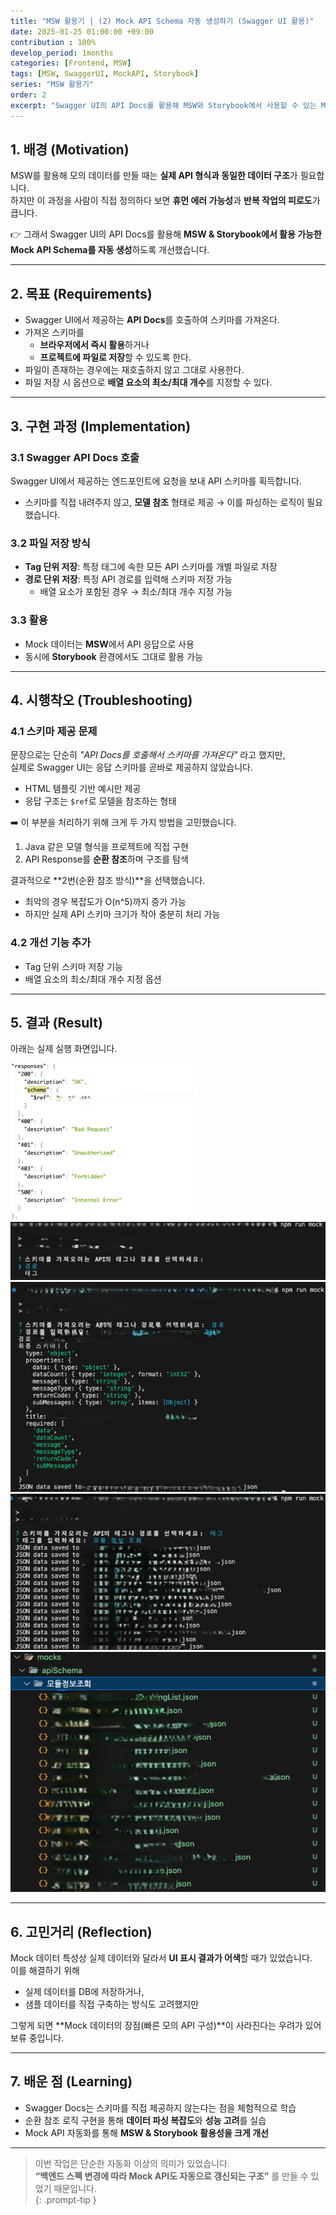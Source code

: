 ```yaml
---
title: "MSW 활용기 | (2) Mock API Schema 자동 생성하기 (Swagger UI 활용)"
date: 2025-01-25 01:00:00 +09:00
contribution : 100%
develop_period: 1months
categories: [Frontend, MSW]
tags: [MSW, SwaggerUI, MockAPI, Storybook]
series: "MSW 활용기"
order: 2
excerpt: "Swagger UI의 API Docs를 활용해 MSW와 Storybook에서 사용할 수 있는 Mock API Schema를 자동 생성한 과정과 시행착오를 정리합니다."
---
```


## 1. 배경 (Motivation)
MSW를 활용해 모의 데이터를 만들 때는 **실제 API 형식과 동일한 데이터 구조**가 필요합니다.  
하지만 이 과정을 사람이 직접 정의하다 보면 **휴먼 에러 가능성**과 **반복 작업의 피로도**가 큽니다.  

👉 그래서 Swagger UI의 API Docs를 활용해 **MSW & Storybook에서 활용 가능한 Mock API Schema를 자동 생성**하도록 개선했습니다.

---

## 2. 목표 (Requirements)
- Swagger UI에서 제공하는 **API Docs**를 호출하여 스키마를 가져온다.  
- 가져온 스키마를  
  - **브라우저에서 즉시 활용**하거나  
  - **프로젝트에 파일로 저장**할 수 있도록 한다.  
- 파일이 존재하는 경우에는 재호출하지 않고 그대로 사용한다.  
- 파일 저장 시 옵션으로 **배열 요소의 최소/최대 개수**를 지정할 수 있다.  

---

## 3. 구현 과정 (Implementation)

### 3.1 Swagger API Docs 호출
Swagger UI에서 제공하는 엔드포인트에 요청을 보내 API 스키마를 획득합니다.  
- 스키마를 직접 내려주지 않고, **모델 참조** 형태로 제공 → 이를 파싱하는 로직이 필요했습니다.

### 3.2 파일 저장 방식
- **Tag 단위 저장**: 특정 태그에 속한 모든 API 스키마를 개별 파일로 저장  
- **경로 단위 저장**: 특정 API 경로를 입력해 스키마 저장 가능  
  - 배열 요소가 포함된 경우 → 최소/최대 개수 지정 가능  

### 3.3 활용
- Mock 데이터는 **MSW**에서 API 응답으로 사용  
- 동시에 **Storybook** 환경에서도 그대로 활용 가능  

---

## 4. 시행착오 (Troubleshooting)

### 4.1 스키마 제공 문제
문장으로는 단순히 *"API Docs를 호출해서 스키마를 가져온다"* 라고 했지만,  
실제로 Swagger UI는 응답 스키마를 곧바로 제공하지 않았습니다.  
- HTML 템플릿 기반 예시만 제공  
- 응답 구조는 `$ref`로 모델을 참조하는 형태  

➡️ 이 부분을 처리하기 위해 크게 두 가지 방법을 고민했습니다.  
1. Java 같은 모델 형식을 프로젝트에 직접 구현  
2. API Response를 **순환 참조**하며 구조를 탐색  

결과적으로 **2번(순환 참조 방식)**을 선택했습니다.  
- 최악의 경우 복잡도가 O(n^5)까지 증가 가능  
- 하지만 실제 API 스키마 크기가 작아 충분히 처리 가능  

### 4.2 개선 기능 추가
- Tag 단위 스키마 저장 기능  
- 배열 요소의 최소/최대 개수 지정 옵션  

---

## 5. 결과 (Result)

아래는 실제 실행 화면입니다.  

![Swagger API 호출](/assets/img/2025-01-25/2025-01-25-msw_2_1.png)  
![스키마 파싱 과정](/assets/img/2025-01-25/2025-01-25-msw_2_2.png)  
![Tag 단위 저장 기능](/assets/img/2025-01-25/2025-01-25-msw_2_3.png)  
![배열 요소 옵션](/assets/img/2025-01-25/2025-01-25-msw_2_4.png)  
![최종 결과 화면](/assets/img/2025-01-25/2025-01-25-msw_2_5.png)  

---

## 6. 고민거리 (Reflection)
Mock 데이터 특성상 실제 데이터와 달라서 **UI 표시 결과가 어색**할 때가 있었습니다.  
이를 해결하기 위해  
- 실제 데이터를 DB에 저장하거나,  
- 샘플 데이터를 직접 구축하는 방식도 고려했지만  

그렇게 되면 **Mock 데이터의 장점(빠른 모의 API 구성)**이 사라진다는 우려가 있어 보류 중입니다.  

---

## 7. 배운 점 (Learning)
- Swagger Docs는 스키마를 직접 제공하지 않는다는 점을 체험적으로 학습  
- 순환 참조 로직 구현을 통해 **데이터 파싱 복잡도**와 **성능 고려**를 실습  
- Mock API 자동화를 통해 **MSW & Storybook 활용성을 크게 개선**  

---

>이번 작업은 단순한 자동화 이상의 의미가 있었습니다.  
**“백엔드 스펙 변경에 따라 Mock API도 자동으로 갱신되는 구조”** 를 만들 수 있었기 때문입니다.  
{: .prompt-tip }